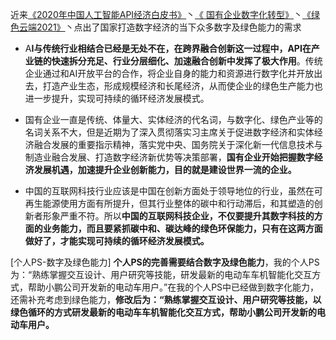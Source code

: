 近来[《2020年中国人工智能API经济白皮书》](http://report.iresearch.cn/report_pdf.aspx?id=3670)丶[《 国有企业数字化转型》](http://www.sasac.gov.cn/n4470048/n13461446/n15927611/index.html)丶[《绿色云端2021》](https://www.greenpeace.org.cn/cc-ranking-20210421/)丶点出了国家打造数字经济的当下众多数字及绿色能力的需求

- A**I与传统行业相结合已经是无处不在，在跨界融合创新这一过程中，API在产业链的快速拆分充足、行业分层细化、加速融合创新中发挥了极大作用**。传统企业通过和AI开放平台的合作，将企业自身的能力和资源进行数字化并开放出去，打造产业生态，形成规模经济和长尾经济，从而使企业的绿色生产能力也进一步提升，实现可持续的循环经济发展模式。

- 国有企业一直是传统、体量大、实体经济的代名词，与数字化、绿色产业等的名词关系不大，但是近期为了深入贯彻落实习主席关于促进数字经济和实体经济融合发展的重要指示精神，落实党中央、国务院关于深化新一代信息技术与制造业融合发展、打造数字经济新优势等决策部署，**国有企业开始把握数字经济发展机遇，加速提升企业创新能力，目的就是建设世界一流的企业。**

- 中国的互联网科技行业应该是中国在创新方面处于领导地位的行业，虽然在可再生能源使用方面有所提升，但其行业整体的碳中和行动滞后，和其塑造的创新者形象严重不符。所以**中国的互联网科技企业，不仅要提升其数字科技的方面的业务能力，而且要紧抓碳中和、碳达峰的绿色环保能力，只有在这两方面做好了，才能实现可持续的循环经济发展模式。**

[个人PS-数字及绿色能力] **个人PS的完善需要结合数字及绿色能力**，我的个人PS为：“熟练掌握交互设计、用户研究等技能，研发最新的电动车车机智能化交互方式，帮助小鹏公司开发新的电动车用户。”在我的个人PS中已经做到数字化能力，还需补充考虑到绿色能力，**修改后为：“熟练掌握交互设计、用户研究等技能，**以绿色循环的方式**研发最新的电动车车机智能化交互方式，帮助小鹏公司开发新的电动车用户。**